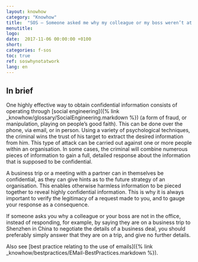 ```yaml
---
layout: knowhow
category: "Knowhow"
title:  "SOS – Someone asked me why my colleague or my boss weren’t at work!"
menutitle:
logo:
date:  2017-11-06 00:00:00 +0100
short:
categories: f-sos
toc: true
ref: soswhynotatwork
lang: en
---
```


## In brief
One highly effective way to obtain confidential information consists of operating through [social engineering]({% link _knowhow/glossary/SocialEngineering.markdown %}) (a form of fraud, or manipulation, playing on people’s good faith). This can be done over the phone, via email, or in person. Using a variety of psychological techniques, the criminal wins the trust of his target to extract the desired information from him. This type of attack can be carried out against one or more people within an organisation. In some cases, the criminal will combine numerous pieces of information to gain a full, detailed response about the information that is supposed to be confidential.

A business trip or a meeting with a partner can in themselves be confidential, as they can give hints as to the future strategy of an organisation. This enables otherwise harmless information to be pieced together to reveal highly confidential information. This is why it is always important to verify the legitimacy of a request made to you, and to gauge your response as a consequence.

If someone asks you why a colleague or your boss are not in the office, instead of responding, for example, by saying they are on a business trip to Shenzhen in China to negotiate the details of a business deal, you should preferably simply answer that they are on a trip, and give no further details.

Also see [best practice relating to the use of emails]({% link _knowhow/bestpractices/EMail-BestPractices.markdown %}).
